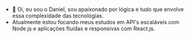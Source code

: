 - 👋 Oi, eu sou o Daniel, sou apaixonado por lógica e tudo que envolve essa complexidade das tecnologias.
- Atualmente estou focando meus estudos em API's escaláveis com Node.js e aplicações fluídas e responsivas com React.js.
